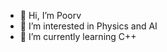 - 👋 Hi, I’m Poorv
- 👀 I’m interested in Physics and AI
- 🌱 I’m currently learning C++
<!---
Poorv1/Poorv1 is a ✨ special ✨ repository because its `README.md` (this file) appears on your GitHub profile.
You can click the Preview link to take a look at your changes.
--->
